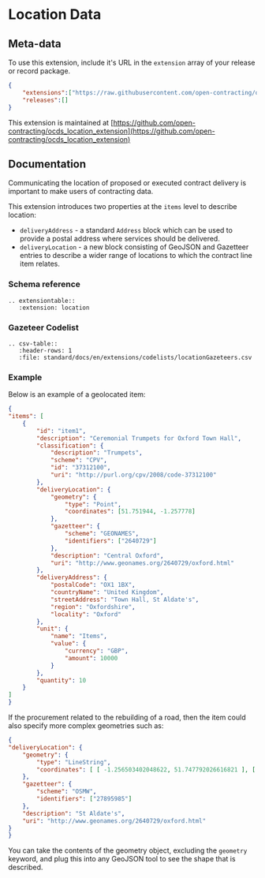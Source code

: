 # Location Data

## Meta-data

To use this extension, include it's URL in the ```extension``` array of your release or record package. 

```json
{
    "extensions":["https://raw.githubusercontent.com/open-contracting/ocds_location_extension/v1.1/extension.json"],
    "releases":[]
}
```

This extension is maintained at [https://github.com/open-contracting/ocds_location_extension](https://github.com/open-contracting/ocds_location_extension)

## Documentation

Communicating the location of proposed or executed contract delivery is important to make users of contracting data. 

This extension introduces two properties at the ```items``` level to describe location:

* ```deliveryAddress``` - a standard ```Address``` block which can be used to provide a postal address where services should be delivered.
* ```deliveryLocation``` - a new block consisting of GeoJSON and Gazetteer entries to describe a wider range of locations to which the contract line item relates.

### Schema reference

```eval_rst
.. extensiontable::
   :extension: location
```

### Gazeteer Codelist

```eval_rst
.. csv-table::
   :header-rows: 1
   :file: standard/docs/en/extensions/codelists/locationGazeteers.csv
```

### Example
Below is an example of a geolocated item:

```json
{
"items": [
    {
        "id": "item1",
        "description": "Ceremonial Trumpets for Oxford Town Hall",
        "classification": {
            "description": "Trumpets",
            "scheme": "CPV",
            "id": "37312100",
            "uri": "http://purl.org/cpv/2008/code-37312100"
        },
        "deliveryLocation": {
            "geometry": {
                "type": "Point",
                "coordinates": [51.751944, -1.257778]
            },
            "gazetteer": {
                "scheme": "GEONAMES",
                "identifiers": ["2640729"]
            },
            "description": "Central Oxford",
            "uri": "http://www.geonames.org/2640729/oxford.html"
        },
        "deliveryAddress": {
            "postalCode": "OX1 1BX",
            "countryName": "United Kingdom",
            "streetAddress": "Town Hall, St Aldate's",
            "region": "Oxfordshire",
            "locality": "Oxford"
        },
        "unit": {
            "name": "Items",
            "value": {
                "currency": "GBP",
                "amount": 10000
            }
        },
        "quantity": 10
    }
]
}
```

If the procurement related to the rebuilding of a road, then the item could also specify more complex geometries such as:

```json
{
"deliveryLocation": {
    "geometry": {
        "type": "LineString",
        "coordinates": [ [ -1.256503402048622, 51.747792026616821 ], [ -1.256477837243949, 51.747500168748303 ], [ -1.256466773131763, 51.747365723021403 ], [ -1.256471969911729, 51.747246699996332 ], [ -1.256481860557471, 51.747182243160943 ], [ -1.256497618535434, 51.747079648666102 ] ]
    },
    "gazetteer": {
        "scheme": "OSMW",
        "identifiers": ["27895985"]
    },
    "description": "St Aldate's",
    "uri": "http://www.geonames.org/2640729/oxford.html"
}
}
```

You can take the contents of the geometry object, excluding the ```geometry``` keyword, and plug this into any GeoJSON tool to see the shape that is described. 
